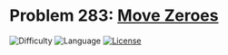 # Problem 283: [Move Zeroes](https://leetcode.com/problems/move-zeroes/)
![Difficulty](https://img.shields.io/badge/Difficulty-Easy-brightgreen.svg) ![Language](https://img.shields.io/badge/Language-C++%2011-yellow) [![License](https://img.shields.io/badge/License-MIT-blue.svg)](../LICENSE)
